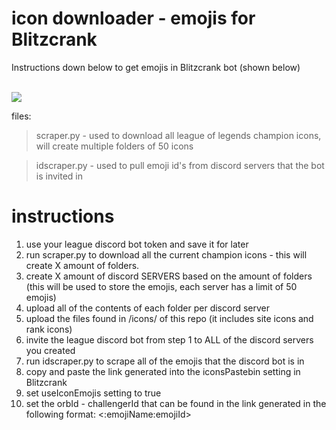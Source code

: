 # icon downloader - emojis for Blitzcrank

Instructions down below to get emojis in Blitzcrank bot (shown below)

<br>![](https://i.imgur.com/NEWuB4f.png)

files: 

> scraper.py - used to download all league of legends champion icons, will create multiple folders of 50 icons

> idscraper.py - used to pull emoji id's from discord servers that the bot is invited in

# instructions

1) use your league discord bot token and save it for later
2) run scraper.py to download all the current champion icons - this will create X amount of folders.
3) create X amount of discord SERVERS based on the amount of folders (this will be used to store the emojis, each server has a limit of 50 emojis)
4) upload all of the contents of each folder per discord server
5) upload the files found in /icons/ of this repo (it includes site icons and rank icons)
6) invite the league discord bot from step 1 to ALL of the discord servers you created
7) run idscraper.py to scrape all of the emojis that the discord bot is in 
8) copy and paste the link generated into the iconsPastebin setting in Blitzcrank
9) set useIconEmojis setting to true
10) set the orbId - challengerId that can be found in the link generated in the following format: <:emojiName:emojiId>
